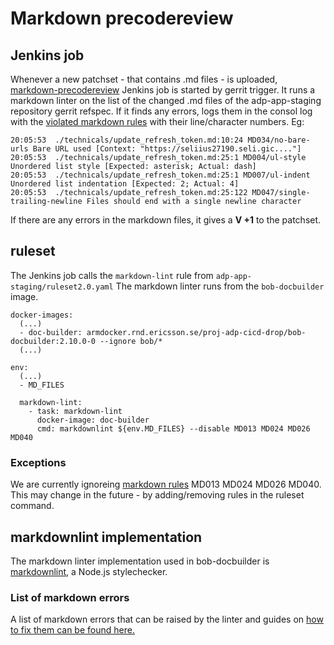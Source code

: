 # Markdown precodereview

## Jenkins job

Whenever a new patchset - that contains .md files - is uploaded, [markdown-precodereview](https://seliius27190.seli.gic.ericsson.se:8443/job/markdown-precodereview) Jenkins job is started by gerrit trigger.
It runs a markdown linter on the list of the changed .md files of the adp-app-staging repository gerrit refspec. If it finds any errors, logs them in the consol log with the [violated markdown rules](https://github.com/DavidAnson/markdownlint/blob/main/doc/Rules.md) with their line/character numbers. Eg:

```
20:05:53  ./technicals/update_refresh_token.md:10:24 MD034/no-bare-urls Bare URL used [Context: "https://seliius27190.seli.gic...."]
20:05:53  ./technicals/update_refresh_token.md:25:1 MD004/ul-style Unordered list style [Expected: asterisk; Actual: dash]
20:05:53  ./technicals/update_refresh_token.md:25:1 MD007/ul-indent Unordered list indentation [Expected: 2; Actual: 4]
20:05:53  ./technicals/update_refresh_token.md:25:122 MD047/single-trailing-newline Files should end with a single newline character
```

If there are any errors in the markdown files, it gives a **V +1** to the patchset.

## ruleset

The Jenkins job calls the `markdown-lint` rule from `adp-app-staging/ruleset2.0.yaml`
The markdown linter runs from the `bob-docbuilder` image.

```
docker-images:
  (...)
  - doc-builder: armdocker.rnd.ericsson.se/proj-adp-cicd-drop/bob-docbuilder:2.10.0-0 --ignore bob/*
  (...)

env:
  (...)
  - MD_FILES

  markdown-lint:
    - task: markdown-lint
      docker-image: doc-builder
      cmd: markdownlint ${env.MD_FILES} --disable MD013 MD024 MD026 MD040
```

### Exceptions

We are currently ignoreing [markdown rules](https://github.com/DavidAnson/markdownlint/blob/main/doc/Rules.md) MD013 MD024 MD026 MD040. This may change in the future - by adding/removing rules in the ruleset command.

## markdownlint implementation

The markdown linter implementation used in bob-docbuilder is [markdownlint](https://github.com/DavidAnson/markdownlint/tree/main), a Node.js stylechecker.

### List of markdown errors

A list of markdown errors that can be raised by the linter and guides on [how to fix them can be found here.](https://github.com/DavidAnson/markdownlint/blob/main/doc/Rules.md)
